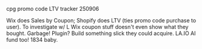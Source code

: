 cpg promo code LTV tracker
250906

Wix does Sales by Coupon; Shopify does LTV (ties promo code purchase to user). To investigate w/ L
Wix coupon stuff doesn't even show what they bought. Garbage! Plugin? Build something slick they could acquire. LA.IO AI fund too! 1834 baby.